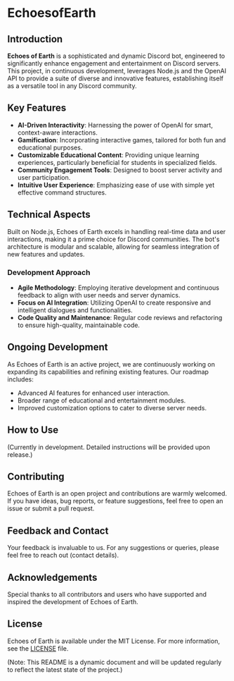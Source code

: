# EchoesofEarth

## Introduction
**Echoes of Earth** is a sophisticated and dynamic Discord bot, engineered to significantly enhance engagement and entertainment on Discord servers. This project, in continuous development, leverages Node.js and the OpenAI API to provide a suite of diverse and innovative features, establishing itself as a versatile tool in any Discord community.

## Key Features
- **AI-Driven Interactivity**: Harnessing the power of OpenAI for smart, context-aware interactions.
- **Gamification**: Incorporating interactive games, tailored for both fun and educational purposes.
- **Customizable Educational Content**: Providing unique learning experiences, particularly beneficial for students in specialized fields.
- **Community Engagement Tools**: Designed to boost server activity and user participation.
- **Intuitive User Experience**: Emphasizing ease of use with simple yet effective command structures.

## Technical Aspects
Built on Node.js, Echoes of Earth excels in handling real-time data and user interactions, making it a prime choice for Discord communities. The bot's architecture is modular and scalable, allowing for seamless integration of new features and updates.

### Development Approach
- **Agile Methodology**: Employing iterative development and continuous feedback to align with user needs and server dynamics.
- **Focus on AI Integration**: Utilizing OpenAI to create responsive and intelligent dialogues and functionalities.
- **Code Quality and Maintenance**: Regular code reviews and refactoring to ensure high-quality, maintainable code.

## Ongoing Development
As Echoes of Earth is an active project, we are continuously working on expanding its capabilities and refining existing features. Our roadmap includes:

- Advanced AI features for enhanced user interaction.
- Broader range of educational and entertainment modules.
- Improved customization options to cater to diverse server needs.

## How to Use
(Currently in development. Detailed instructions will be provided upon release.)

## Contributing
Echoes of Earth is an open project and contributions are warmly welcomed. If you have ideas, bug reports, or feature suggestions, feel free to open an issue or submit a pull request.

## Feedback and Contact
Your feedback is invaluable to us. For any suggestions or queries, please feel free to reach out (contact details).

## Acknowledgements
Special thanks to all contributors and users who have supported and inspired the development of Echoes of Earth.

## License
Echoes of Earth is available under the MIT License. For more information, see the [LICENSE](LICENSE) file.

(Note: This README is a dynamic document and will be updated regularly to reflect the latest state of the project.)
